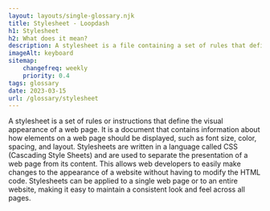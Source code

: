 ```yaml
--- 
layout: layouts/single-glossary.njk
title: Stylesheet - Loopdash
h1: Stylesheet
h2: What does it mean?
description: A stylesheet is a file containing a set of rules that define the visual appearance of a WordPress website, including fonts, colors, layout, and other design elements.
imageAlt: keyboard
sitemap:
	changefreq: weekly
	priority: 0.4
tags: glossary
date: 2023-03-15
url: /glossary/stylesheet
---
```


A stylesheet is a set of rules or instructions that define the visual appearance of a web page. It is a document that contains information about how elements on a web page should be displayed, such as font size, color, spacing, and layout. Stylesheets are written in a language called CSS (Cascading Style Sheets) and are used to separate the presentation of a web page from its content. This allows web developers to easily make changes to the appearance of a website without having to modify the HTML code. Stylesheets can be applied to a single web page or to an entire website, making it easy to maintain a consistent look and feel across all pages.
